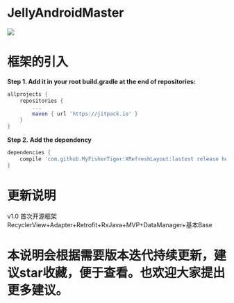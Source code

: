 # JellyAndroidMaster
[![](https://www.jitpack.io/v/MyFisherTiger/JellyAndroidMaster.svg)](https://www.jitpack.io/#MyFisherTiger/JellyAndroidMaster)
# 框架的引入
**Step 1. Add it in your root build.gradle at the end of repositories:**

```groovy
allprojects {
	repositories {
		...
		maven { url 'https://jitpack.io' }
	}
}
```

**Step 2.** **Add the dependency**

```groovy
dependencies {
	compile 'com.github.MyFisherTiger:XRefreshLayout:lastest release here'
}
```
# 更新说明

v1.0
首次开源框架RecyclerView+Adapter+Retrofit+RxJava+MVP+DataManager+基本Base


# 本说明会根据需要版本迭代持续更新，建议star收藏，便于查看。也欢迎大家提出更多建议。
